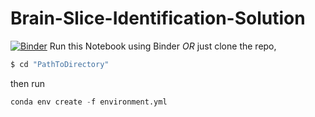 # Brain-Slice-Identification-Solution

[![Binder](https://mybinder.org/badge_logo.svg)](https://mybinder.org/v2/gh/dooiee/Brain-Slice-Identification-Solution/main?urlpath=https%3A%2F%2Fgithub.com%2Fdooiee%2FBrain-Slice-Identification-Solution%2Fblob%2Fmain%2Fbrain-slice-labeler.ipynb) 
Run this Notebook using Binder 
*OR* 
just clone the repo, 
```python
$ cd "PathToDirectory"
```
then run
```python
conda env create -f environment.yml
```
